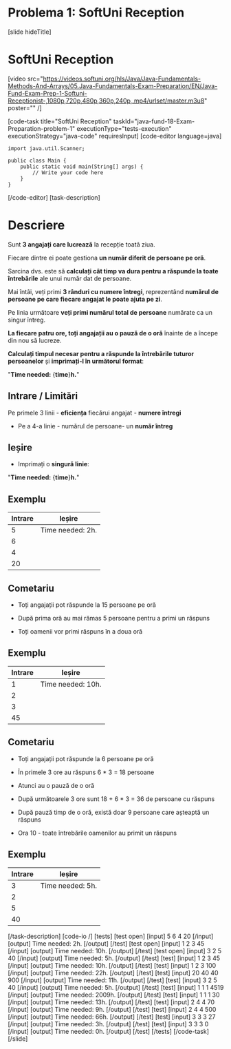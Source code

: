 # Problema 1: SoftUni Reception 

[slide hideTitle]

# SoftUni Reception 

[video src="https://videos.softuni.org/hls/Java/Java-Fundamentals-Methods-And-Arrays/05.Java-Fundamentals-Exam-Preparation/EN/Java-Fund-Exam-Prep-1-Softuni-Receptionist-,1080p,720p,480p,360p,240p,.mp4/urlset/master.m3u8" poster="" /]

[code-task title="SoftUni Reception" taskId="java-fund-18-Exam-Preparation-problem-1" executionType="tests-execution" executionStrategy="java-code" requiresInput]
[code-editor language=java]
```
import java.util.Scanner;

public class Main {
    public static void main(String[] args) {
        // Write your code here
    }
}
```
[/code-editor]
[task-description]
# Descriere

Sunt **3 angajați care lucrează** la recepție toată ziua.

Fiecare dintre ei poate gestiona **un număr diferit de persoane pe oră**.

Sarcina dvs. este să **calculați cât timp va dura pentru a răspunde la toate întrebările** ale unui număr dat de persoane.

Mai întâi, veți primi **3 rânduri cu numere întregi**, reprezentând **numărul de persoane pe care fiecare angajat le poate ajuta pe zi**.

Pe linia următoare **veți primi numărul total de persoane** numărate ca un singur întreg.

**La fiecare patru ore, toți angajații au o pauză de o oră** înainte de a începe din nou să lucreze.

**Calculați timpul necesar pentru a răspunde la întrebările tuturor persoanelor** și **imprimați-l în următorul format**: 

"**Time needed:** \{**time**\}**h.**"

## Intrare / Limitări 
Pe primele 3 linii - **eficiența** fiecărui angajat -  **numere întregi**
- Pe a 4-a linie - numărul de persoane- un **număr întreg**

## Ieșire
- Imprimați o **singură linie**:

"**Time needed:** \{**time**\}**h.**"

## Exemplu
|**Intrare**|**Ieșire**|
| --- | --- |
| 5 | Time needed: 2h. |
| 6 | |
| 4 | |
| 20 | |

## Cometariu
- Toți angajații pot răspunde la 15 persoane pe oră

- După prima oră au mai rămas 5 persoane pentru a primi un răspuns

- Toți oamenii vor primi răspuns în a doua oră

## Exemplu
|**Intrare**|**Ieșire**|
| --- | --- |
| 1 | Time needed: 10h. |
| 2 | |
| 3 | |
|45 | |

## Cometariu
- Toți angajații pot răspunde la 6 persoane pe oră

- În primele 3 ore au răspuns 6 \* 3 = 18 persoane

- Atunci au o pauză de o oră

- După următoarele 3 ore sunt 18 + 6 \* 3 = 36 de persoane cu răspuns

- După pauză timp de o oră, există doar 9 persoane care așteaptă un răspuns 

- Ora 10 - toate întrebările oamenilor au primit un răspuns

## Exemplu
|**Intrare**|**Ieșire**|
| --- | --- |
| 3 | Time needed: 5h. |
| 2 | |
| 5 | |
| 40 | |

[/task-description]
[code-io /]
[tests]
[test open]
[input]
5
6
4
20
[/input]
[output]
Time needed: 2h.
[/output]
[/test]
[test open]
[input]
1
2
3
45
[/input]
[output]
Time needed: 10h.
[/output]
[/test]
[test open]
[input]
3
2
5
40
[/input]
[output]
Time needed: 5h.
[/output]
[/test]
[test]
[input]
1
2
3
45
[/input]
[output]
Time needed: 10h.
[/output]
[/test]
[test]
[input]
1
2
3
100
[/input]
[output]
Time needed: 22h.
[/output]
[/test]
[test]
[input]
20
40
40
900
[/input]
[output]
Time needed: 11h.
[/output]
[/test]
[test]
[input]
3
2
5
40
[/input]
[output]
Time needed: 5h.
[/output]
[/test]
[test]
[input]
1
1
1
4519
[/input]
[output]
Time needed: 2009h.
[/output]
[/test]
[test]
[input]
1
1
1
30
[/input]
[output]
Time needed: 13h.
[/output]
[/test]
[test]
[input]
2
4
4
70
[/input]
[output]
Time needed: 9h.
[/output]
[/test]
[test]
[input]
2
4
4
500
[/input]
[output]
Time needed: 66h.
[/output]
[/test]
[test]
[input]
3
3
3
27
[/input]
[output]
Time needed: 3h.
[/output]
[/test]
[test]
[input]
3
3
3
0
[/input]
[output]
Time needed: 0h.
[/output]
[/test]
[/tests]
[/code-task]
[/slide]